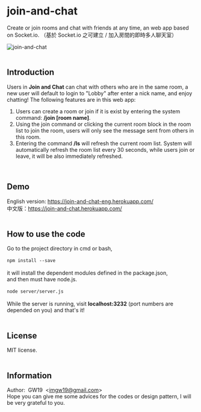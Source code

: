 # join-and-chat
Create or join rooms and chat with friends at any time, an web app based on Socket.io. （基於 Socket.io 之可建立 / 加入房間的即時多人聊天室）<br>

![join-and-chat](https://cloud.githubusercontent.com/assets/24193072/26702928/bf9f19b2-4759-11e7-8b8d-e2925de893a9.png)<br><br>

## Introduction
Users in <strong>Join and Chat</strong> can chat with others who are in the same room, 
a new user will default to login to "Lobby" after enter a nick name, 
and enjoy chatting! The following features are in this web app: <br>

<ol>

<li>Users can create a room or join if it is exist by entering the system command: <b>/join [room name]</b>.</li>

<li>Using the join command or clicking the current room block in the room list to join the room, 
users will only see the message sent from others in this room.</li>

<li>Entering the command <b>/ls</b> will refresh the current room list. 
System will automatically refresh the room list every 30 seconds, 
while users join or leave, it will be also immediately refreshed.</li>

</ol>
<br>

## Demo
English version: <a href='https://join-and-chat-eng.herokuapp.com/' target='_blank'>https://join-and-chat-eng.herokuapp.com/</a><br>
中文版：<a href='https://join-and-chat.herokuapp.com/' target='_blank'>https://join-and-chat.herokuapp.com/<a><br>
<br>

## How to use the code
Go to the project directory in cmd or bash, <br><br>
```npm install --save```<br><br>
it will install the dependent modules defined in the package.json, <br>
and then must have node.js. <br><br>
```node server/server.js```<br><br>
While the server is running, visit <b>localhost:3232</b> (port numbers are depended on you) and that's it!<br><br>

## License
MIT license.<br><br>

## Information
Author: &nbsp;GW19 &nbsp;\<imgw19@gmail.com\><br>
Hope you can give me some advices for the codes or design pattern, I will be very grateful to you.<br><br>
